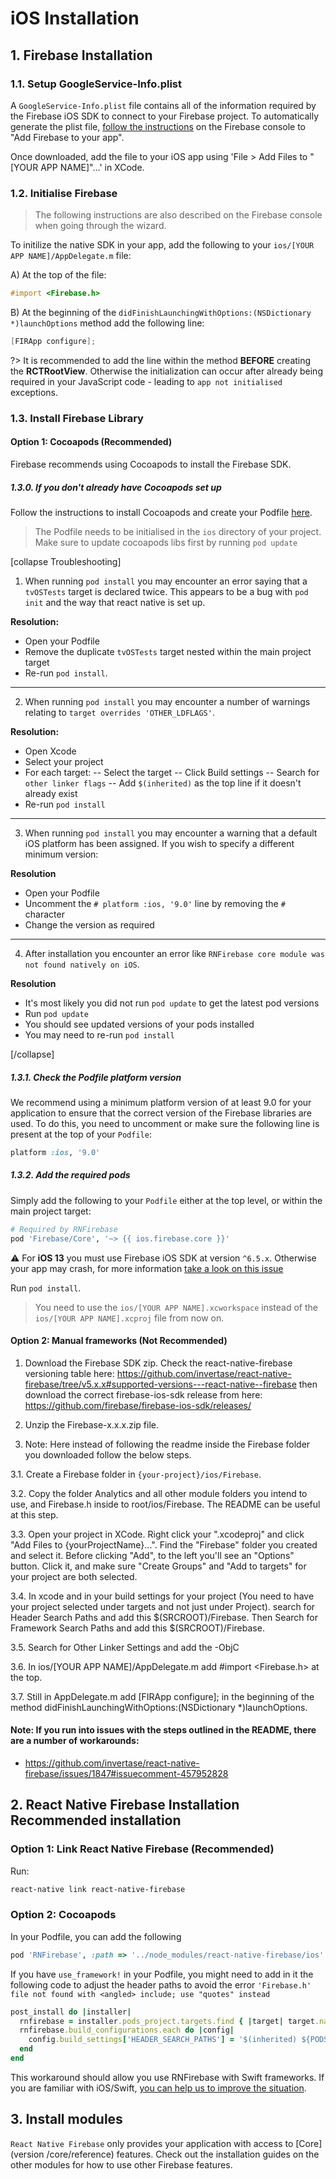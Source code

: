 # iOS Installation

## 1. Firebase Installation

### 1.1. Setup GoogleService-Info.plist

A `GoogleService-Info.plist` file contains all of the information required by the Firebase iOS SDK to connect to your Firebase project. To automatically generate the plist file, [follow the instructions](https://firebase.google.com/docs/ios/setup#add_firebase_to_your_app) on the Firebase console to "Add Firebase to your app".

Once downloaded, add the file to your iOS app using 'File > Add Files to "\[YOUR APP NAME]"...' in XCode.

### 1.2. Initialise Firebase

> The following instructions are also described on the Firebase console when going through the wizard.

To initilize the native SDK in your app, add the following to your `ios/[YOUR APP NAME]/AppDelegate.m` file:

A) At the top of the file:

```objectivec
#import <Firebase.h>
```

B) At the beginning of the `didFinishLaunchingWithOptions:(NSDictionary *)launchOptions` method add the following line:

```objectivec
[FIRApp configure];
```

?> It is recommended to add the line within the method **BEFORE** creating the **RCTRootView**. Otherwise the initialization can occur after already being required in your JavaScript code - leading to `app not initialised` exceptions.

### 1.3. Install Firebase Library

#### Option 1: Cocoapods (Recommended)

Firebase recommends using Cocoapods to install the Firebase SDK.

##### 1.3.0. If you don't already have Cocoapods set up
Follow the instructions to install Cocoapods and create your Podfile [here](https://firebase.google.com/docs/ios/setup#add_the_sdk).

> The Podfile needs to be initialised in the `ios` directory of your project. Make sure to update cocoapods libs first by running `pod update`

[collapse Troubleshooting]

1) When running `pod install` you may encounter an error saying that a `tvOSTests` target is declared twice. This appears to be a bug with `pod init` and the way that react native is set up.

**Resolution:**
- Open your Podfile
- Remove the duplicate `tvOSTests` target nested within the main project target
- Re-run `pod install`.

---

2) When running `pod install` you may encounter a number of warnings relating to `target overrides 'OTHER_LDFLAGS'`.

**Resolution:**
- Open Xcode
- Select your project
- For each target:
-- Select the target
-- Click Build settings
-- Search for `other linker flags`
-- Add `$(inherited)` as the top line if it doesn't already exist
- Re-run `pod install`

---

3) When running `pod install` you may encounter a warning that a default iOS platform has been assigned.  If you wish to specify a different minimum version:

**Resolution**
- Open your Podfile
- Uncomment the `# platform :ios, '9.0'` line by removing the `#` character
- Change the version as required

---

4) After installation you encounter an error like `RNFirebase core module was not found natively on iOS`.

**Resolution**
- It's most likely you did not run `pod update` to get the latest pod versions
- Run `pod update`
- You should see updated versions of your pods installed
- You may need to re-run `pod install`

[/collapse]

##### 1.3.1. Check the Podfile platform version
We recommend using a minimum platform version of at least 9.0 for your application to ensure that the correct version of the Firebase libraries are used.  To do this, you need to uncomment or make sure the following line is present at the top of your `Podfile`:

```ruby
platform :ios, '9.0'
```

##### 1.3.2. Add the required pods
Simply add the following to your `Podfile` either at the top level, or within the main project target:

```ruby
# Required by RNFirebase
pod 'Firebase/Core', '~> {{ ios.firebase.core }}'
```
⚠ For **iOS 13** you must use Firebase iOS SDK at version `^6.5.x`. Otherwise your app may crash, for more information [take a look on this issue](https://github.com/invertase/react-native-firebase/issues/2409)

Run `pod install`.

> You need to use the `ios/[YOUR APP NAME].xcworkspace` instead of the `ios/[YOUR APP NAME].xcproj` file from now on.

#### Option 2: Manual frameworks (Not Recommended)

1. Download the Firebase SDK zip. Check the react-native-firebase versioning table here: https://github.com/invertase/react-native-firebase/tree/v5.x.x#supported-versions---react-native--firebase then download the correct firebase-ios-sdk release from here: https://github.com/firebase/firebase-ios-sdk/releases/

2. Unzip the Firebase-x.x.x.zip file.

3. Note: Here instead of following the readme inside the Firebase folder you downloaded follow the below steps.

3.1. Create a Firebase folder in `{your-project}/ios/Firebase`.

3.2. Copy the folder Analytics and all other module folders you intend to use, and Firebase.h inside to root/ios/Firebase. The README can be useful at this step.

3.3. Open your project in XCode. Right click your ".xcodeproj" and click "Add Files to {yourProjectName}...". Find the "Firebase" folder you created and select it. Before clicking "Add", to the left you'll see an "Options" button. Click it, and make sure "Create Groups" and "Add to targets" for your project are both selected.

3.4. In xcode and in your build settings for your project (You need to have your project selected under targets and not just under Project). search for Header Search Paths and add this $(SRCROOT)/Firebase. Then Search for Framework Search Paths and add this $(SRCROOT)/Firebase.

3.5. Search for Other Linker Settings and add the -ObjC

3.6. In ios/[YOUR APP NAME]/AppDelegate.m add #import <Firebase.h> at the top.

3.7. Still in AppDelegate.m add [FIRApp configure]; in the beginning of the method didFinishLaunchingWithOptions:(NSDictionary *)launchOptions.

#### Note: If you run into issues with the steps outlined in the README, there are a number of workarounds:
- https://github.com/invertase/react-native-firebase/issues/1847#issuecomment-457952828

## 2. React Native Firebase Installation Recommended installation

### Option 1: Link React Native Firebase (Recommended)

Run:

```bash
react-native link react-native-firebase
```

### Option 2: Cocoapods

In your Podfile, you can add the following

```ruby
pod 'RNFirebase', :path => '../node_modules/react-native-firebase/ios'
```

If you have `use_framework!` in your Podfile, you might need to add in it the following code to adjust the header paths to avoid the error `'Firebase.h' file not found with <angled> include; use "quotes" instead`

```ruby
post_install do |installer|
  rnfirebase = installer.pods_project.targets.find { |target| target.name == 'RNFirebase' }
  rnfirebase.build_configurations.each do |config|
    config.build_settings['HEADER_SEARCH_PATHS'] = '$(inherited) ${PODS_ROOT}/Headers/Public/**'
  end
end
```

This workaround should allow you use RNFirebase with Swift frameworks.
If you are familiar with iOS/Swift, [you can help us to improve the situation](https://github.com/invertase/react-native-firebase/pull/2328).

## 3. Install modules

`React Native Firebase` only provides your application with access to [Core](version /core/reference) features. Check out the installation guides on the other modules for how to use other Firebase features.
